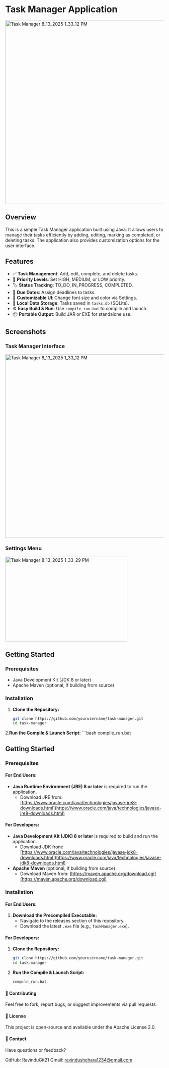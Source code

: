 # Task Manager Application

<img width="964" height="581" alt="Task Manager 8_13_2025 1_33_12 PM" src="https://github.com/user-attachments/assets/7d4e2869-9761-487f-824d-e7537a89042a" />


## Overview
This is a simple Task Manager application built using Java. It allows users to manage their tasks efficiently by adding, editing, marking as completed, or deleting tasks. The application also provides customization options for the user interface.

## Features
- ✅ **Task Management**: Add, edit, complete, and delete tasks.
- 📌 **Priority Levels**: Set HIGH, MEDIUM, or LOW priority.
- 🏷️ **Status Tracking**: TO_DO, IN_PROGRESS, COMPLETED.
- 📅 **Due Dates**: Assign deadlines to tasks.
- 🎨 **Customizable UI**: Change font size and color via Settings.
- 💾 **Local Data Storage**: Tasks saved in `tasks.db` (SQLite).
- ⚙️ **Easy Build & Run**: Use `compile_run.bat` to compile and launch.
- 📦 **Portable Output**: Build JAR or EXE for standalone use.

## Screenshots

### Task Manager Interface
<img width="964" height="581" alt="Task Manager 8_13_2025 1_33_12 PM" src="https://github.com/user-attachments/assets/7d4e2869-9761-487f-824d-e7537a89042a" />


### Settings Menu
<img width="388" height="268" alt="Task Manager 8_13_2025 1_33_29 PM" src="https://github.com/user-attachments/assets/04ec8dc2-87e7-4cb9-82d7-03b8aecbd531" />


## Getting Started

### Prerequisites
- Java Development Kit (JDK 8 or later)
- Apache Maven (optional, if building from source)

### Installation

1. **Clone the Repository:**
   ```bash
   git clone https://github.com/yourusername/task-manager.git
   cd task-manager
2.**Run the Compile & Launch Script:**
    ```bash
    compile_run.bat
## Getting Started

### Prerequisites

#### For End Users:
- **Java Runtime Environment (JRE) 8 or later** is required to run the application.
  - Download JRE from: [https://www.oracle.com/java/technologies/javase-jre8-downloads.html](https://www.oracle.com/java/technologies/javase-jre8-downloads.html)

#### For Developers:
- **Java Development Kit (JDK) 8 or later** is required to build and run the application.
  - Download JDK from: [https://www.oracle.com/java/technologies/javase-jdk8-downloads.html](https://www.oracle.com/java/technologies/javase-jdk8-downloads.html)
- **Apache Maven** (optional, if building from source).
  - Download Maven from: [https://maven.apache.org/download.cgi](https://maven.apache.org/download.cgi)

### Installation

#### For End Users:
1. **Download the Precompiled Executable:**
   - Navigate to the releases section of this repository.
   - Download the latest `.exe` file (e.g., `TaskManager.exe`).

#### For Developers:
1. **Clone the Repository:**
   ```bash
   git clone https://github.com/yourusername/task-manager.git
   cd task-manager
2. **Run the Compile & Launch Script:**
   ```bash
   compile_run.bat

#### 🤝 Contributing
Feel free to fork, report bugs, or suggest improvements via pull requests.

#### 📄 License
This project is open-source and available under the Apache License 2.0.

#### 📧 Contact
Have questions or feedback?

GitHub: RavinduGit21
Gmail: ravindushehara1234@gmail.com
